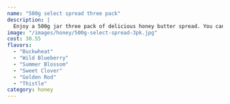 ```yaml
---
name: "500g select spread three pack"
description: |
  Enjoy a 500g jar three pack of delicious honey butter spread. You can choose from our variety of honey spread flavours  for your three jars and the quantity you want to purchase.
image: "/images/honey/500g-select-spread-3pk.jpg"
cost: 30.55
flavors:
  - "Buckwheat"
  - "Wild Blueberry"
  - "Summer Blossom"
  - "Sweet Clover"
  - "Golden Rod"
  - "Thistle"
category: honey
---
```

